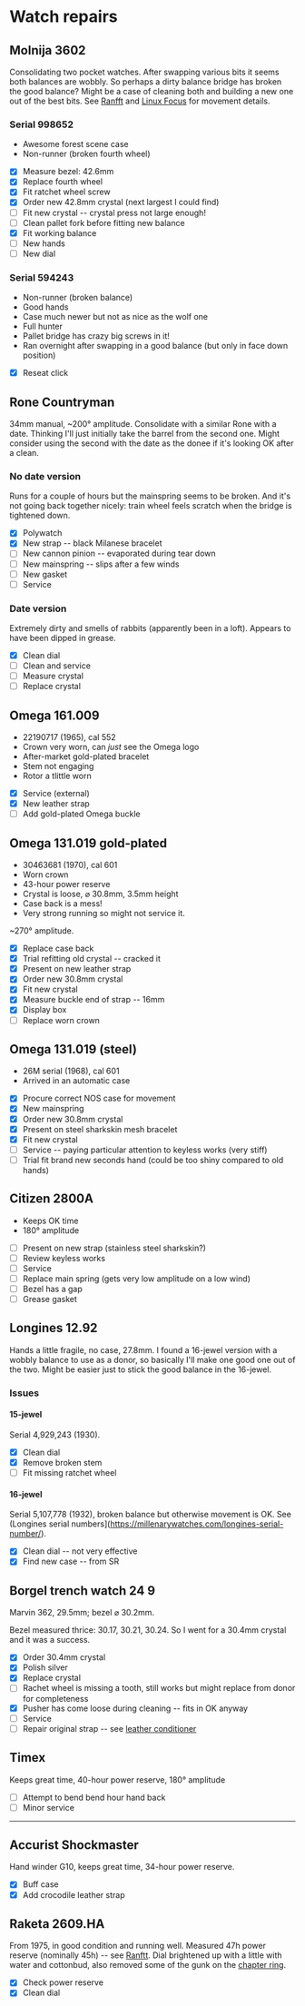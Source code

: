 # Watch repairs

## Molnija 3602
Consolidating two pocket watches. After swapping various bits it seems both balances are wobbly. So perhaps a dirty balance bridge has broken the good balance? Might be a case of cleaning both and building a new one out of the best bits. See [Ranfft](http://www.ranfft.de/cgi-bin/bidfun-db.cgi?10&ranfft&2&2uswk&Molnia_3602) and [Linux Focus](http://cgi.linuxfocus.org/~guido/molnija-pocket-watch/) for movement details.

### Serial 998652
- Awesome forest scene case
- Non-runner (broken fourth wheel)

- [x] Measure bezel: 42.6mm 
- [x] Replace fourth wheel
- [x] Fit ratchet wheel screw
- [x] Order new 42.8mm crystal (next largest I could find)
- [ ] Fit new crystal -- crystal press not large enough!
- [ ] Clean pallet fork before fitting new balance
- [x] Fit working balance
- [ ] New hands
- [ ] New dial

### Serial 594243
- Non-runner (broken balance)
- Good hands
- Case much newer but not as nice as the wolf one
- Full hunter
- Pallet bridge has crazy big screws in it!
- Ran overnight after swapping in a good balance (but only in face down position)

- [x] Reseat click

## Rone Countryman
34mm manual, ~200&deg; amplitude. Consolidate with a similar Rone with a date. Thinking I'll just initially take the barrel from the second one. Might consider using the second with the date as the donee if it's looking OK after a clean.

### No date version
Runs for a couple of hours but the mainspring seems to be broken. And it's not going back together nicely: train wheel feels scratch when the bridge is tightened down.

- [x] Polywatch
- [x] New strap -- black Milanese bracelet
- [ ] New cannon pinion -- evaporated during tear down
- [ ] New mainspring -- slips after a few winds
- [ ] New gasket
- [ ] Service

### Date version
Extremely dirty and smells of rabbits (apparently been in a loft). Appears to have been dipped in grease.

- [x] Clean dial
- [ ] Clean and service
- [ ] Measure crystal
- [ ] Replace crystal

## Omega 161.009
- 22190717 (1965), cal 552
- Crown very worn, can _just_ see the Omega logo
- After-market gold-plated bracelet
- Stem not engaging
- Rotor a tlittle worn

- [x] Service (external)
- [x] New leather strap
- [ ] Add gold-plated Omega buckle

## Omega 131.019 gold-plated
- 30463681 (1970), cal 601
- Worn crown
- 43-hour power reserve
- Crystal is loose, &#x2300; 30.8mm, 3.5mm height
- Case back is a mess!
- Very strong running so might not service it.

~270&deg; amplitude.

- [x] Replace case back
- [x] Trial refitting old crystal -- cracked it
- [x] Present on new leather strap
- [x] Order new 30.8mm crystal
- [x] Fit new crystal
- [x] Measure buckle end of strap -- 16mm
- [x] Display box
- [ ] Replace worn crown

##  Omega 131.019 (steel)
- 26M serial (1968), cal 601
- Arrived in an automatic case

- [x] Procure correct NOS case for movement
- [x] New mainspring  
- [x] Order new 30.8mm crystal
- [x] Present on steel sharkskin mesh bracelet
- [x] Fit new crystal
- [ ] Service -- paying particular attention to keyless works (very stiff)
- [ ] Trial fit brand new seconds hand (could be too shiny compared to old hands)

## Citizen 2800A
- Keeps OK time
- 180&deg; amplitude

- [ ] Present on new strap (stainless steel sharkskin?)
- [ ] Review keyless works
- [ ] Service
- [ ] Replace main spring (gets very low amplitude on a low wind)
- [ ] Bezel has a gap
- [ ] Grease gasket

## Longines 12.92
Hands a little fragile, no case, 27.8mm. I found a 16-jewel version with a wobbly balance to use as a donor, so basically I'll make one good one out of the two. Might be easier just to stick the good balance in the 16-jewel.

### Issues
#### 15-jewel
Serial 4,929,243 (1930).

- [x] Clean dial
- [x] Remove broken stem
- [ ] Fit missing ratchet wheel

#### 16-jewel
Serial 5,107,778 (1932), broken balance but otherwise movement is OK. See (Longines serial numbers](https://millenarywatches.com/longines-serial-number/).

- [x] Clean dial -- not very effective
- [x] Find new case -- from SR

## Borgel trench watch 24 9
Marvin 362, 29.5mm; bezel &#x2300; 30.2mm.

Bezel measured thrice: 30.17, 30.21, 30.24. So I went for a 30.4mm crystal and it was a success.

- [x] Order 30.4mm crystal
- [x] Polish silver
- [x] Replace crystal
- [ ] Rachet wheel is missing a tooth, still works but might replace from donor for completeness
- [x] Pusher has come loose during cleaning -- fits in OK anyway
- [ ] Service
- [ ] Repair original strap -- see [leather conditioner](https://www.watchobsession.co.uk/blogs/watchobsession-blog/how-to-care-for-leather-watch-strap)

## Timex
Keeps great time, 40-hour power reserve, 180&deg; amplitude

- [ ] Attempt to bend bend hour hand back
- [ ] Minor service

---

## Accurist Shockmaster
Hand winder G10, keeps great time, 34-hour power reserve.

- [x] Buff case
- [x] Add crocodile leather strap

## Raketa 2609.HA
From 1975, in good condition and running well. Measured 47h power reserve (nominally 45h) -- see [Ranftt](http://www.ranfft.de/cgi-bin/bidfun-db.cgi?10&ranfft&2&2uswk&Raketa_2609_HA). Dial brightened up with a little with water and cottonbud, also removed some of the gunk on the [chapter ring](https://www.watch-wiki.net/doku.php?id=chapter_ring).

- [x] Check power reserve
- [x] Clean dial
